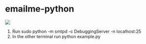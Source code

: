 # emailme-python

[<img src="https://img.shields.io/badge/Quick-Install-brightgreen.svg">](https://dev.try.direct/)

1) Run sudo python -m smtpd -c DebuggingServer -n localhost:25  
2) In the other terminal run python example.py
